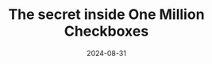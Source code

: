 ---
title: The secret inside One Million Checkboxes
description: Heart-warming story about community, hacking and drawing with checkboxes
url: https://eieio.games/essays/the-secret-in-one-million-checkboxes/
date: 2024-08-31
rss: true
---